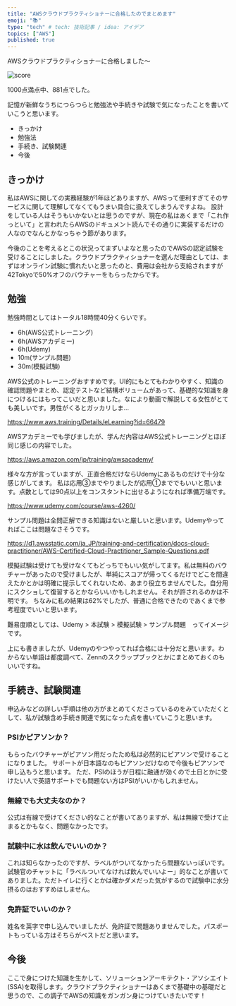 ```yaml
---
title: "AWSクラウドプラクティショナーに合格したのでまとめます"
emoji: "📚"
type: "tech" # tech: 技術記事 / idea: アイデア
topics: ["AWS"]
published: true
---
```


AWSクラウドプラクティショナーに合格しました〜

![score](https://i.gyazo.com/94e8a969ff44a2f88e7cb3101d27d41b.png)

1000点満点中、881点でした。

記憶が新鮮なうちにつらつらと勉強法や手続きや試験で気になったことを書いていこうと思います。

- きっかけ
- 勉強法
- 手続き、試験関連
- 今後

## きっかけ

私はAWSに関しての実務経験が1年ほどありますが、AWSって便利すぎてそのサービスに関して理解してなくてもうまい具合に扱えてしまうんですよね。
設計をしている人はそうもいかないとは思うのですが、現在の私はあくまで「これ作っといて」と言われたらAWSのドキュメント読んでその通りに実装するだけの人なのでなんとかなっちゃう節があります。

今後のことを考えるとこの状況ってまずいよなと思ったのでAWSの認定試験を受けることにしました。クラウドプラクティショナーを選んだ理由としては、まずはオンライン試験に慣れたいと思ったのと、費用は会社から支給されますが42Tokyoで50%オフのバウチャーをもらったからです。

## 勉強

勉強時間としてはトータル18時間40分くらいです。

- 6h(AWS公式トレーニング)
- 6h(AWSアカデミー)
- 6h(Udemy)
- 10m(サンプル問題)
- 30m(模擬試験)

AWS公式のトレーニングおすすめです。UI的にもとてもわかりやすく、知識の確認問題やまとめ、認定テストなど結構ボリュームがあって、基礎的な知識を身につけるにはもってこいだと思いました。なにより動画で解説してる女性がとても美しいです。男性がくるとガッカリしま…

https://www.aws.training/Details/eLearning?id=66479

AWSアカデミーでも学びましたが、学んだ内容はAWS公式トレーニングとほぼ同じ感じの内容でした。

https://aws.amazon.com/jp/training/awsacademy/

様々な方が言っていますが、正直合格だけならUdemyにあるものだけで十分な感じがしてます。
私は応用③までやりましたが応用①まででもいいと思います。点数としては90点以上をコンスタントに出せるようになれば準備万端です。

https://www.udemy.com/course/aws-4260/

サンプル問題は全問正解できる知識はないと厳しいと思います。Udemyやってればここは問題なさそうです。

https://d1.awsstatic.com/ja_JP/training-and-certification/docs-cloud-practitioner/AWS-Certified-Cloud-Practitioner_Sample-Questions.pdf

模擬試験は受けても受けなくてもどっちでもいい気がしてます。私は無料のバウチャーがあったので受けましたが、単純にスコアが帰ってくるだけでどこを間違えたかとかは明確に提示してくれないため、あまり役立ちませんでした。自分用にスクショして復習するとかならいいかもしれません。それが許されるのかは不明です。
ちなみに私の結果は62%でしたが、普通に合格できたのであくまで参考程度でいいと思います。

難易度順としては、Udemy > 本試験 > 模擬試験 > サンプル問題　ってイメージです。

上にも書きましたが、Udemyのやつやってれば合格には十分だと思います。わからない単語は都度調べて、Zennのスクラップブックとかにまとめておくのもいいですね。

## 手続き、試験関連

申込みなどの詳しい手順は他の方がまとめてくださっているのをみていただくとして、私が試験含め手続き関連で気になった点を書いていこうと思います。

### PSIかピアソンか？

もらったバウチャーがピアソン用だったため私は必然的にピアソンで受けることになりました。
サポートが日本語なのもピアソンだけなので今後もピアソンで申し込もうと思います。
ただ、PSIのほうが日程に融通が効くので土日とかに受けたい人で英語サポートでも問題ない方はPSIがいいかもしれません。

### 無線でも大丈夫なのか？

公式は有線で受けてください的なことが書いてありますが、私は無線で受けて止まるとかもなく、問題なかったです。

### 試験中に水は飲んでいいのか？

これは知らなかったのですが、ラベルがついてなかったら問題ないっぽいです。
試験官のチャットに「ラベルついてなければ飲んでいいよー」的なことが書いてありました。ただトイレに行くとかは確かダメだった気がするので試験中に水分摂るのはおすすめはしません。

### 免許証でいいのか？

姓名を英字で申し込んでいましたが、免許証で問題ありませんでした。パスポートもっている方はそちらがベストだと思います。

## 今後

ここで身につけた知識を生かして、ソリューションアーキテクト・アソシエイト(SSA)を取得します。クラウドプラクティショナーはあくまで基礎中の基礎だと思うので、この調子でAWSの知識をガンガン身につけていきたいです！







